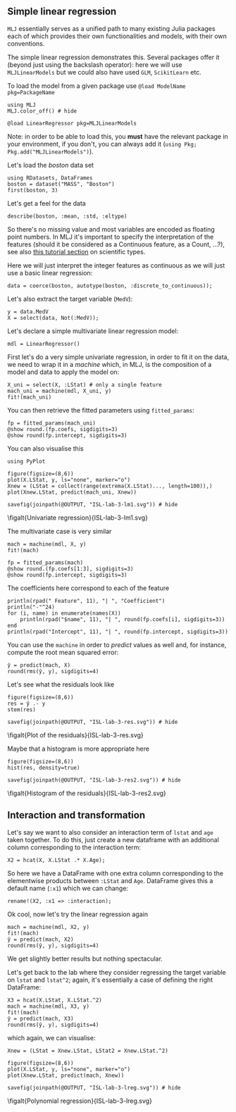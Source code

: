 <!--This file was generated, do not modify it.-->
## Simple linear regression

`MLJ` essentially serves as a unified path to many existing Julia packages each of which provides their own functionalities and models, with their own conventions.

The simple linear regression demonstrates this.
Several packages offer it (beyond just using the backslash operator): here we will use `MLJLinearModels` but we could also have used `GLM`, `ScikitLearn` etc.

To load the model from a given package use `@load ModelName pkg=PackageName`

```julia:ex1
using MLJ
MLJ.color_off() # hide

@load LinearRegressor pkg=MLJLinearModels
```

Note: in order to be able to load this, you **must** have the relevant package in your environment, if you don't, you can always add it (``using Pkg; Pkg.add("MLJLinearModels")``).

Let's load the _boston_ data set

```julia:ex2
using RDatasets, DataFrames
boston = dataset("MASS", "Boston")
first(boston, 3)
```

Let's get a feel for the data

```julia:ex3
describe(boston, :mean, :std, :eltype)
```

So there's no missing value and most variables are encoded as floating point numbers.
In MLJ it's important to specify the interpretation of the features (should it be considered as a Continuous feature, as a Count, ...?), see also [this tutorial section](/getting-started/choosing-a-model/#data_and_its_interpretation) on scientific types.

Here we will just interpret the integer features as continuous as we will just use a basic linear regression:

```julia:ex4
data = coerce(boston, autotype(boston, :discrete_to_continuous));
```

Let's also extract the target variable (`MedV`):

```julia:ex5
y = data.MedV
X = select(data, Not(:MedV));
```

Let's declare a simple multivariate linear regression model:

```julia:ex6
mdl = LinearRegressor()
```

First let's do a very simple univariate regression, in order to fit it on the data, we need to wrap it in a _machine_ which, in MLJ, is the composition of a model and data to apply the model on:

```julia:ex7
X_uni = select(X, :LStat) # only a single feature
mach_uni = machine(mdl, X_uni, y)
fit!(mach_uni)
```

You can then retrieve the  fitted parameters using `fitted_params`:

```julia:ex8
fp = fitted_params(mach_uni)
@show round.(fp.coefs, sigdigits=3)
@show round(fp.intercept, sigdigits=3)
```

You can also visualise this

```julia:ex9
using PyPlot

figure(figsize=(8,6))
plot(X.LStat, y, ls="none", marker="o")
Xnew = (LStat = collect(range(extrema(X.LStat)..., length=100)),)
plot(Xnew.LStat, predict(mach_uni, Xnew))

savefig(joinpath(@OUTPUT, "ISL-lab-3-lm1.svg")) # hide
```

\figalt{Univariate regression}{ISL-lab-3-lm1.svg}

The  multivariate case is very similar

```julia:ex10
mach = machine(mdl, X, y)
fit!(mach)

fp = fitted_params(mach)
@show round.(fp.coefs[1:3], sigdigits=3)
@show round(fp.intercept, sigdigits=3)
```

The coefficients here correspond to each of the feature

```julia:ex11
println(rpad(" Feature", 11), "| ", "Coefficient")
println("-"^24)
for (i, name) in enumerate(names(X))
    println(rpad("$name", 11), "| ", round(fp.coefs[i], sigdigits=3))
end
println(rpad("Intercept", 11), "| ", round(fp.intercept, sigdigits=3))
```

You can use the `machine` in order to _predict_ values as well and, for instance, compute the root mean squared error:

```julia:ex12
ŷ = predict(mach, X)
round(rms(ŷ, y), sigdigits=4)
```

Let's see what the residuals look like

```julia:ex13
figure(figsize=(8,6))
res = ŷ .- y
stem(res)

savefig(joinpath(@OUTPUT, "ISL-lab-3-res.svg")) # hide
```

\figalt{Plot of the residuals}{ISL-lab-3-res.svg}

Maybe that a histogram is more appropriate here

```julia:ex14
figure(figsize=(8,6))
hist(res, density=true)

savefig(joinpath(@OUTPUT, "ISL-lab-3-res2.svg")) # hide
```

\figalt{Histogram of the residuals}{ISL-lab-3-res2.svg}

## Interaction and transformation

Let's say we want to also consider an interaction term of `lstat` and `age` taken together.
To do this, just create a new dataframe with an additional column corresponding to the interaction term:

```julia:ex15
X2 = hcat(X, X.LStat .* X.Age);
```

So here we have a DataFrame with one extra column corresponding to the elementwise products between `:LStat` and `Age`.
DataFrame gives this a default name (`:x1`) which we can change:

```julia:ex16
rename!(X2, :x1 => :interaction);
```

Ok cool, now let's try the linear regression again

```julia:ex17
mach = machine(mdl, X2, y)
fit!(mach)
ŷ = predict(mach, X2)
round(rms(ŷ, y), sigdigits=4)
```

We get slightly better results but nothing spectacular.

Let's get back to the lab where they consider regressing the target variable on `lstat` and `lstat^2`; again, it's essentially a case of defining the right DataFrame:

```julia:ex18
X3 = hcat(X.LStat, X.LStat.^2)
mach = machine(mdl, X3, y)
fit!(mach)
ŷ = predict(mach, X3)
round(rms(ŷ, y), sigdigits=4)
```

which again, we can visualise:

```julia:ex19
Xnew = (LStat = Xnew.LStat, LStat2 = Xnew.LStat.^2)

figure(figsize=(8,6))
plot(X.LStat, y, ls="none", marker="o")
plot(Xnew.LStat, predict(mach, Xnew))

savefig(joinpath(@OUTPUT, "ISL-lab-3-lreg.svg")) # hide
```

\figalt{Polynomial regression}{ISL-lab-3-lreg.svg}

